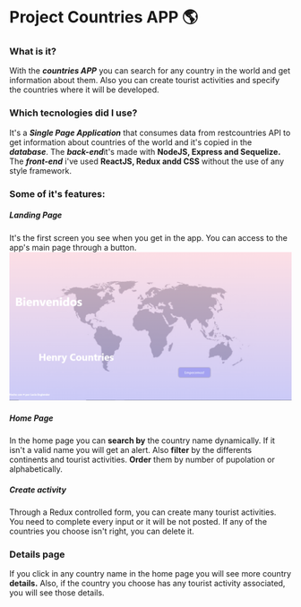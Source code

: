 # Project Countries APP 🌎

### What is it?

With the ***countries APP*** you can search for any country in the world and get information about them. Also you can create tourist activities and specify the countries where it will be developed.

### Which tecnologies did I use?

It's a ***Single Page Application*** that consumes data from restcountries API to get information about countries of the world and it's copied in the ***database***.
The ***back-end***it's made with **NodeJS, Express and Sequelize.**
The ***front-end*** i've used **ReactJS, Redux andd CSS** without the use of any style framework.

### Some of it's features:
##### Landing Page
    
It's the first screen you see when you get in the app. You can access to the app's main page through a button.
![LandingPage](.\LandingPage.png)

##### Home Page
    
 In the home page you can **search by** the country name dynamically. If it isn't a valid name you will get an alert.
 Also **filter** by the differents continents and tourist activities.
 **Order** them by number of pupolation or alphabetically.
    
##### Create activity

 Through a Redux controlled form, you can create many tourist activities. You need to complete every input or it will be not posted.
 If any of the countries you choose isn't right, you can delete it.
  
### Details page   

 If you click in any country name in the home page you will see more country **details.**
 Also, if the country you choose has any tourist activity associated, you will see those details.


